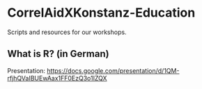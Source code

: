 # CorrelAidXKonstanz-Education
Scripts and resources for our workshops.

## What is R? (in German)
Presentation: https://docs.google.com/presentation/d/1QM-rfjhQVaIBUEwAax1FF0EzQ3o1IZQX
